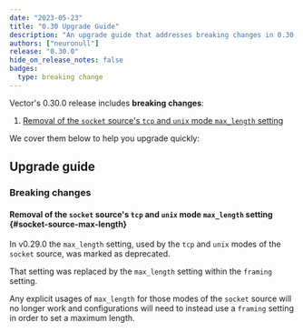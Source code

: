 ```yaml
---
date: "2023-05-23"
title: "0.30 Upgrade Guide"
description: "An upgrade guide that addresses breaking changes in 0.30.0"
authors: ["neuronull"]
release: "0.30.0"
hide_on_release_notes: false
badges:
  type: breaking change
---
```


Vector's 0.30.0 release includes **breaking changes**:

1. [Removal of the `socket` source's `tcp` and `unix` mode `max_length` setting](#socket-source-max-length)

We cover them below to help you upgrade quickly:

## Upgrade guide

### Breaking changes

#### Removal of the `socket` source's `tcp` and `unix` mode `max_length` setting {#socket-source-max-length}

In v0.29.0 the `max_length` setting, used by the `tcp` and `unix` modes
of the `socket` source, was marked as deprecated.

That setting was replaced by the `max_length` setting within the `framing`
setting.

Any explicit usages of `max_length` for those modes of the `socket`
source will no longer work and configurations will need to instead use
a `framing` setting in order to set a maximum length.

